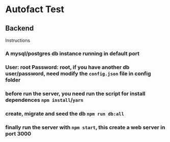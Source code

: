 # Autofact Test

## Backend

Instructions
### A mysql/postgres db instance running in default port
### User: root Password: root, if you have another db user/password, need modify the `config.json` file in config folder
### before run the server, you need run the script for install dependences `npm install`/`yarn`
### create, migrate and seed the db `npm run db:all`
### finally run the server with `npm start`, this create a web server in port 3000